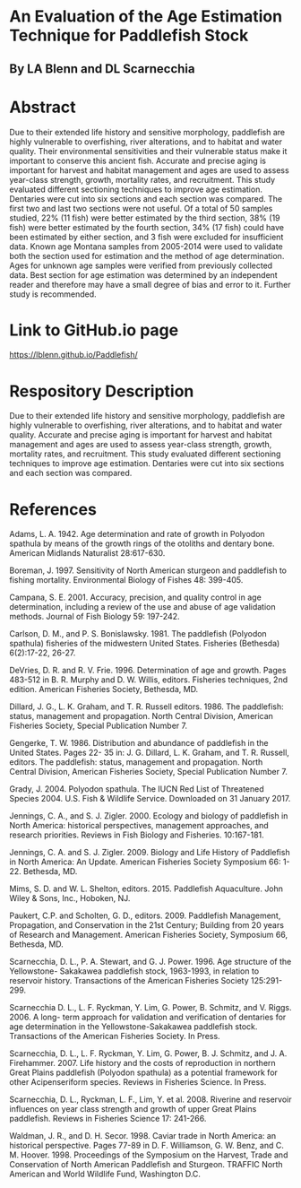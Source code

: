 # An Evaluation of the Age Estimation Technique for Paddlefish Stock

## By LA Blenn and DL Scarnecchia

# Abstract

Due to their extended life history and sensitive morphology, paddlefish are highly vulnerable to overfishing, river alterations, and to habitat and water quality. Their environmental sensitivities and their vulnerable status make it important to conserve this ancient fish. Accurate and precise aging is important for harvest and habitat management and ages are used to assess year-class strength, growth, mortality rates, and recruitment. This study evaluated different sectioning techniques to improve age estimation. Dentaries were cut into six sections and each section was compared. The first two and last two sections were not useful. Of a total of 50 samples studied, 22% (11 fish) were better estimated by the third section, 38% (19 fish) were better estimated by the fourth section, 34% (17 fish) could have been estimated by either section, and 3 fish were excluded for insufficient data. Known age Montana samples from 2005-2014 were used to validate both the section used for estimation and the method of age determination. Ages for unknown age samples were verified from previously collected data. Best section for age estimation was determined by an independent reader and therefore may have a small degree of bias and error to it. Further study is recommended.


# Link to GitHub.io page

https://lblenn.github.io/Paddlefish/


# Respository Description

Due to their extended life history and sensitive morphology, paddlefish are highly vulnerable to overfishing, river alterations, and to habitat and water quality. Accurate and precise aging is important for harvest and habitat management and ages are used to assess year-class strength, growth, mortality rates, and recruitment. This study evaluated different sectioning techniques to improve age estimation. Dentaries were cut into six sections and each section was compared.


# References

Adams, L. A. 1942. Age determination and rate of growth in Polyodon spathula by means of the growth rings of the otoliths and dentary bone. American Midlands Naturalist 28:617-630.

Boreman, J. 1997. Sensitivity of North American sturgeon and paddlefish to fishing mortality. Environmental Biology of Fishes 48: 399-405.

Campana, S. E. 2001. Accuracy, precision, and quality control in age determination, including a review of the use and abuse of age validation methods. Journal of Fish Biology 59: 197-242.

Carlson, D. M., and P. S. Bonislawsky. 1981. The paddlefish (Polyodon spathula) fisheries of the midwestern United States. Fisheries (Bethesda) 6(2):17-22, 26-27.

DeVries, D. R. and R. V. Frie. 1996. Determination of age and growth. Pages 483-512 in B. R. Murphy and D. W. Willis, editors. Fisheries techniques, 2nd edition. American Fisheries Society, Bethesda, MD.

Dillard, J. G., L. K. Graham, and T. R. Russell editors. 1986. The paddlefish: status, management and propagation. North Central Division, American Fisheries Society, Special Publication Number 7.

Gengerke, T. W. 1986. Distribution and abundance of paddlefish in the United States. Pages 22- 35 in: J. G. Dillard, L. K. Graham, and T. R. Russell, editors. The paddlefish: status, management and propagation. North Central Division, American Fisheries Society, Special Publication Number 7.

Grady, J. 2004. Polyodon spathula. The IUCN Red List of Threatened Species 2004. U.S. Fish & Wildlife Service. Downloaded on 31 January 2017.

Jennings, C. A., and S. J. Zigler. 2000. Ecology and biology of paddlefish in North America: historical perspectives, management approaches, and research priorities. Reviews in Fish Biology and Fisheries. 10:167-181.

Jennings, C. A. and S. J. Zigler. 2009. Biology and Life History of Paddlefish in North America: An Update. American Fisheries Society Symposium 66: 1-22. Bethesda, MD.

Mims, S. D. and W. L. Shelton, editors. 2015. Paddlefish Aquaculture. John Wiley & Sons, Inc., Hoboken, NJ.

Paukert, C.P. and Scholten, G. D., editors. 2009. Paddlefish Management, Propagation, and Conservation in the 21st Century; Building from 20 years of Research and Management. American Fisheries Society, Symposium 66, Bethesda, MD.

Scarnecchia, D. L., P. A. Stewart, and G. J. Power. 1996. Age structure of the Yellowstone- Sakakawea paddlefish stock, 1963-1993, in relation to reservoir history. Transactions of the American Fisheries Society 125:291-299.

Scarnecchia D. L., L. F. Ryckman, Y. Lim, G. Power, B. Schmitz, and V. Riggs. 2006. A long- term approach for validation and verification of dentaries for age determination in the Yellowstone-Sakakawea paddlefish stock. Transactions of the American Fisheries Society. In Press.

Scarnecchia, D. L., L. F. Ryckman, Y. Lim, G. Power, B. J. Schmitz, and J. A. Firehammer. 2007. Life history and the costs of reproduction in northern Great Plains paddlefish (Polyodon spathula) as a potential framework for other Acipenseriform species. Reviews in Fisheries Science. In Press.

Scarnecchia, D. L., Ryckman, L. F., Lim, Y. et al. 2008. Riverine and reservoir influences on year class strength and growth of upper Great Plains paddlefish. Reviews in Fisheries Science 17: 241-266.

Waldman, J. R., and D. H. Secor. 1998. Caviar trade in North America: an historical perspective. Pages 77-89 in D. F. Williamson, G. W. Benz, and C. M. Hoover. 1998. Proceedings of the Symposium on the Harvest, Trade and Conservation of North American Paddlefish and Sturgeon. TRAFFIC North American and World Wildlife Fund, Washington D.C.
